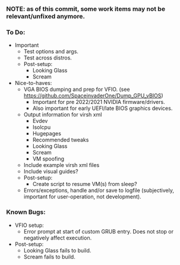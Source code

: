 ### NOTE: as of this commit, some work items may not be relevant/unfixed anymore.

### To Do:
* Important
  * Test options and args.
  * Test across distros.
  * Post-setup:
    - Looking Glass
    - Scream
* Nice-to-haves:
  * VGA BIOS dumping and prep for VFIO.  (see https://github.com/SpaceinvaderOne/Dump_GPU_vBIOS)
    - Important for pre 2022/2021 NVIDIA firmware/drivers.
    - Also important for early UEFI/late BIOS graphics devices.
  * Output information for virsh xml
    - Evdev
    - Isolcpu
    - Hugepages
    - Recommended tweaks
    - Looking Glass
    - Scream
    - VM spoofing
  * Include example virsh xml files
  * Include visual guides?
  * Post-setup:
    - Create script to resume VM(s) from sleep?
  * Errors/exceptions, handle and/or save to logfile (subjectively, important for user-operation, not development).

### Known Bugs:
* VFIO setup:
  - Error prompt at start of custom GRUB entry. Does not stop or negatively affect execution.
* Post-setup:
  - Looking Glass fails to build.
  - Scream fails to build.